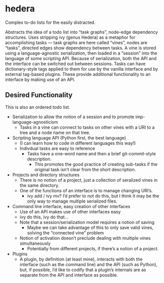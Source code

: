 # hedera

Complex to-do lists for the easily distracted.

Abstracts the idea of a todo list into “task graphs”, node-edge dependency structures.
Uses stripping ivy (genus Hedera) as a metaphor for accomplishing tasks — task graphs are here called “vines”, nodes are “tasks”, directed edges show dependency between tasks.
A vine is stored using a language-agnostic serialization, then loaded in a “session” into the language of some scripting API.
Because of serialization, both the API and the interface can be switched out between sessions. Tasks can have dictionary-style tags applied to them for use by the vanilla interface and by external tag-based plugins.
These provide additional functionality to an interface by making use of an API.

## Desired Functionality

This is also an ordered todo list.

- Serialization to allow the notion of a session and to promote imp-language-agnosticism
  - Tasks in a vine can connect to tasks on other vines with a URI to a tree and a node name on that tree.
- Scripting language API (Python first, the best language)
  - (I can learn how to code in different languages this way!)
  - Indivdual tasks are easy to reference
    - Tasks have a one-word name and then a brief git-commit-style description.
      - This promotes the good practice of creating sub-tasks if the original task isn’t clear from the short description.
- Projects and directory structures
  - There is no notion of a project, just a collection of seralized vines in the same directory.
  - One of the functions of an interface is to manage changing URI’s.
    - ivy add / ivy mv? I’d prefer to not do this, but I think it may be the only way to manage multiple serialized files.
- Command line interface, easy creation of other interfaces
  - Use of an API makes use of other interfaces easy
  - ivy do this, ivy do that…
  - Note that a session/serialization model requires a notion of saving
    - Maybe we can take advantage of this to only save valid vines, solving the “connected vine” problem
  - Notion of activation doesn’t preclude dealing with multiple vines simultaneously
    - Potentially from different projects, if there’s a notion of a project.
- Plugins
  - A plugin, by definition (at least mine), interacts with both the interface (such as the command line) and the API (such as Python), but, if possible, I’d like to codify that a plugin’s internals are as separate from the API and interface as possible.

